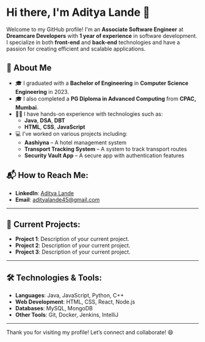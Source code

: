 # Hi there, I'm Aditya Lande 👋

Welcome to my GitHub profile! I'm an **Associate Software Engineer** at **Dreamcare Developers** with **1 year of experience** in software development. I specialize in both **front-end** and **back-end** technologies and have a passion for creating efficient and scalable applications.

## 🚀 About Me
- 🎓 I graduated with a **Bachelor of Engineering** in **Computer Science Engineering** in 2023.
- 🎓 I also completed a **PG Diploma in Advanced Computing** from **CPAC, Mumbai**.
- 👨‍💻 I have hands-on experience with technologies such as:
  - **Java**, **DSA**, **DBT**
  - **HTML**, **CSS**, **JavaScript**
- 💻 I’ve worked on various projects including:
  - **Aashiyna** – A hotel management system
  - **Transport Tracking System** – A system to track transport routes
  - **Security Vault App** – A secure app with authentication features

## 📬 How to Reach Me:
- **LinkedIn**: [Aditya Lande]([https://www.linkedin.com](https://www.linkedin.com/in/aditya-lande/))
- **Email**: adityalande45@gmail.com
---

## 🚀 Current Projects:
- **Project 1**: Description of your current project.
- **Project 2**: Description of your current project.
- **Project 3**: Description of your current project.

---

## 🛠 Technologies & Tools:
- **Languages**: Java, JavaScript, Python, C++
- **Web Development**: HTML, CSS, React, Node.js
- **Databases**: MySQL, MongoDB
- **Other Tools**: Git, Docker, Jenkins, IntelliJ

---

Thank you for visiting my profile! Let’s connect and collaborate! 😄
